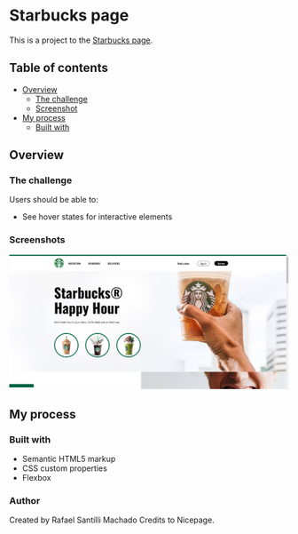 # Starbucks page 

This is a project to the [Starbucks page](https://rafaelsanm.github.io/project-starbucks-page/).  

## Table of contents

- [Overview](#overview)
  - [The challenge](#the-challenge)
  - [Screenshot](#screenshot)
- [My process](#my-process)
  - [Built with](#built-with)

## Overview

### The challenge

Users should be able to:

- See hover states for interactive elements

### Screenshots

![](./screenshot/screenshot.png)

## My process

### Built with

- Semantic HTML5 markup
- CSS custom properties
- Flexbox

### Author

Created by Rafael Santilli Machado
Credits to Nicepage.
